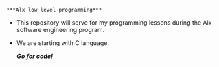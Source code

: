 	***Alx low level programming***

* This repository will serve for my programming lessons during the Alx software engineering program.

* We are starting with C language.

	***Go for code!***


